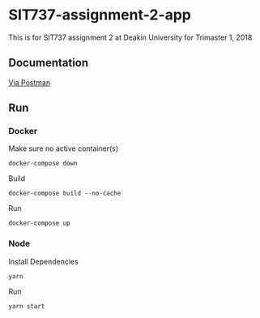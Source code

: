 # SIT737-assignment-2-app
This is for SIT737 assignment 2 at Deakin University for Trimaster 1, 2018

## Documentation
[Via Postman](https://documenter.getpostman.com/view/90962/RW89JTyQ)

## Run
### Docker
Make sure no active container(s)
```
docker-compose down
```
Build
```
docker-compose build --no-cache
```
Run
```
docker-compose up
```

### Node
Install Dependencies
```
yarn
```
Run
```
yarn start
```
